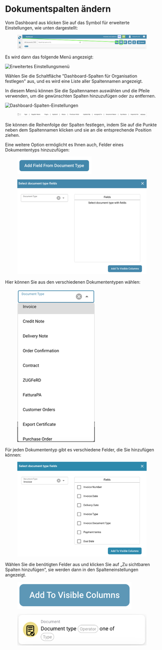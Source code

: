 # Dokumentspalten ändern

Vom Dashboard aus klicken Sie auf das Symbol für erweiterte Einstellungen, wie unten dargestellt:

<figure><img src="../../.gitbook/assets/change-document-colums1.png" alt=""><figcaption></figcaption></figure>

Es wird dann das folgende Menü angezeigt:

![Erweitertes Einstellungsmenü](https://lh7-us.googleusercontent.com/wWt5QbmwZf44enmOoLcofh6SvyYPiHTav9OiEog\_m2xtnty6X73pFlhfdM9aglx89\_pfbiACZx5BejagV-wAKwlDTuGoGNu5jgbcZ5djrZ\_h1IgGp-8uaq8UHY-umjrs96hb4FZOzHFzdLasg2F\_ftw)

Wählen Sie die Schaltfläche "Dashboard-Spalten für Organisation festlegen" aus, und es wird eine Liste aller Spaltennamen angezeigt.

In diesem Menü können Sie die Spaltennamen auswählen und die Pfeile verwenden, um die gewünschten Spalten hinzuzufügen oder zu entfernen.

![Dashboard-Spalten-Einstellungen](https://lh7-us.googleusercontent.com/cXnnrIR-y4TRDnRE9irGvvjnmkN-HSGEQTh7FiwsjRHzXF7FNjd-\_gLO-m55fLlv6lVjk-VvThgdW5JWgqIVZSm5tfk3hC7xrj68uRE5OgIPMtYIrpxOhhYzk4OMibyDBqvHQ0VZaDAysZohlH8dxm8)

<figure><img src="../../.gitbook/assets/change-document-colums4.png" alt=""><figcaption></figcaption></figure>

Sie können die Reihenfolge der Spalten festlegen, indem Sie auf die Punkte neben dem Spaltennamen klicken und sie an die entsprechende Position ziehen.

Eine weitere Option ermöglicht es Ihnen auch, Felder eines Dokumententyps hinzuzufügen:

<figure><img src="../../.gitbook/assets/change-document-colums5.png" alt="" width="243"><figcaption></figcaption></figure>

<figure><img src="../../.gitbook/assets/change-document-colums6.png" alt=""><figcaption></figcaption></figure>

Hier können Sie aus den verschiedenen Dokumententypen wählen:

<figure><img src="../../.gitbook/assets/change-document-colums7.png" alt="" width="254"><figcaption></figcaption></figure>

Für jeden Dokumententyp gibt es verschiedene Felder, die Sie hinzufügen können:

<figure><img src="../../.gitbook/assets/change-document-colums8.png" alt="" width="518"><figcaption></figcaption></figure>

Wählen Sie die benötigten Felder aus und klicken Sie auf „Zu sichtbaren Spalten hinzufügen“, sie werden dann in den Spalteneinstellungen angezeigt.

<figure><img src="../../.gitbook/assets/change-document-colums9.png" alt=""><figcaption></figcaption></figure>

<div data-full-width="true">

<figure><img src="../../.gitbook/assets/image%20(32).png" alt=""><figcaption></figcaption></figure>

</div>
